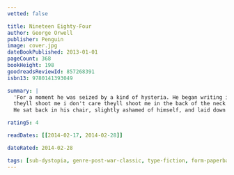 ```yaml
---
vetted: false

title: Nineteen Eighty-Four
author: George Orwell
publisher: Penguin
image: cover.jpg
dateBookPublished: 2013-01-01
pageCount: 368
bookHeight: 198
goodreadsReviewId: 857268391
isbn13: 9780141393049

summary: |
  'For a moment he was seized by a kind of hysteria. He began writing in a hurried untidy scrawl:
  theyll shoot me i don't care theyll shoot me in the back of the neck i dont care down with big brother they always shoot you in the back of the neck i dont care down with big brother-
  He sat back in his chair, slightly ashamed of himself, and laid down the pen. The next moment he started violently. There was a knocking at the door.'

rating5: 4

readDates: [[2014-02-17, 2014-02-28]]

dateRated: 2014-02-28

tags: [sub-dystopia, genre-post-war-classic, type-fiction, form-paperback]
---
```

